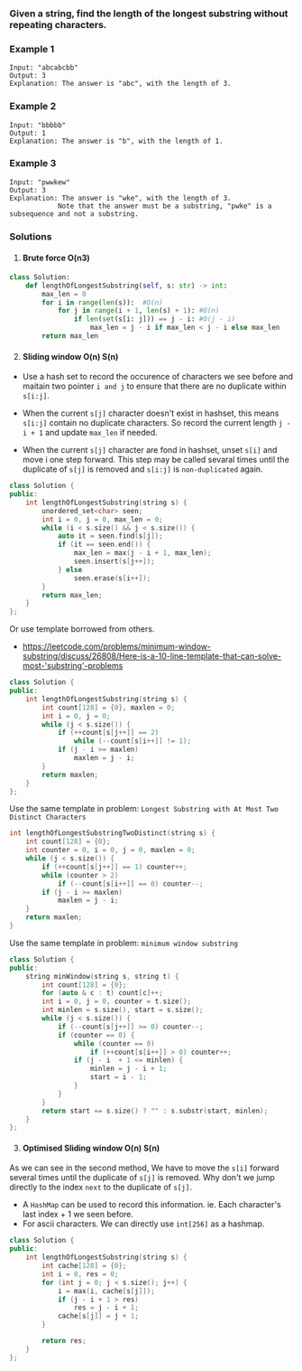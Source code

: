 ### Given a string, find the length of the longest substring without repeating characters.

### Example 1

```
Input: "abcabcbb"
Output: 3 
Explanation: The answer is "abc", with the length of 3. 
```

### Example 2

```
Input: "bbbbb"
Output: 1
Explanation: The answer is "b", with the length of 1.
```

### Example 3

```
Input: "pwwkew"
Output: 3
Explanation: The answer is "wke", with the length of 3. 
            Note that the answer must be a substring, "pwke" is a subsequence and not a substring.
```


### Solutions

1. #### Brute force O(n3)

```python
class Solution:
    def lengthOfLongestSubstring(self, s: str) -> int:
        max_len = 0
        for i in range(len(s)):  #O(n)
            for j in range(i + 1, len(s) + 1): #O(n)
                if len(set(s[i: j])) == j - i: #O(j - i)
                    max_len = j - i if max_len < j - i else max_len
        return max_len
```

2. #### Sliding window O(n) S(n)

- Use a hash set to record the occurence of characters we see before and maitain two pointer `i and j` to ensure that there are no duplicate within `s[i:j]`.

- When the current `s[j]` character doesn't exist in hashset, this means `s[i:j]` contain no duplicate characters. So record the current length `j - i + 1` and update `max_len` if needed.
- When the current `s[j]` character are fond in hashset, unset `s[i]` and move i one step forward. This step may be called sevaral times until the duplicate of `s[j]` is removed and `s[i:j]` is `non-duplicated` again.

```c++
class Solution {
public:
    int lengthOfLongestSubstring(string s) {
        unordered_set<char> seen;
        int i = 0, j = 0, max_len = 0;
        while (i < s.size() && j < s.size()) {
            auto it = seen.find(s[j]);
            if (it == seen.end()) {
                max_len = max(j - i + 1, max_len);
                seen.insert(s[j++]);
            } else
                seen.erase(s[i++]);
        }
        return max_len;
    }
};
```

Or use template borrowed from others.
- https://leetcode.com/problems/minimum-window-substring/discuss/26808/Here-is-a-10-line-template-that-can-solve-most-'substring'-problems


```c++
class Solution {
public:
    int lengthOfLongestSubstring(string s) {
        int count[128] = {0}, maxlen = 0;
        int i = 0, j = 0;
        while (j < s.size()) {
            if (++count[s[j++]] == 2)
                while (--count[s[i++]] != 1);
            if (j - i >= maxlen)
                maxlen = j - i;
        }
        return maxlen;
    }
};
```

Use the same template in problem: `Longest Substring with At Most Two Distinct Characters`

```c++
int lengthOfLongestSubstringTwoDistinct(string s) {
    int count[128] = {0};
    int counter = 0, i = 0, j = 0, maxlen = 0;
    while (j < s.size()) {
        if (++count[s[j++]] == 1) counter++;
        while (counter > 2)
            if (--count[s[i++]] == 0) counter--;
        if (j - i >= maxlen)
            maxlen = j - i;
    }
    return maxlen;
}
```

Use the same template in problem: `minimum window substring`

```c++
class Solution {
public:
    string minWindow(string s, string t) {
        int count[128] = {0};
        for (auto & c : t) count[c]++;
        int i = 0, j = 0, counter = t.size();
        int minlen = s.size(), start = s.size();
        while (j < s.size()) {
            if (--count[s[j++]] >= 0) counter--;
            if (counter == 0) {
                while (counter == 0)
                    if (++count[s[i++]] > 0) counter++;
                if (j - i  + 1 <= minlen) {
                    minlen = j - i + 1;
                    start = i - 1;
                }
            }
        }
        return start == s.size() ? "" : s.substr(start, minlen);
    }
};
```

3. #### Optimised Sliding window O(n) S(n)

As we can see in the second method, We have to move the `s[i]` forward several times until the duplicate of `s[j]` is removed. Why don't we jump directly to the index `next` to the duplicate of `s[j]`. 

- A `HashMap` can be used to record this information. ie. Each character's last index + 1 we seen before.
- For ascii characters. We can directly use `int[256]` as a hashmap.

```c++
class Solution {
public:
    int lengthOfLongestSubstring(string s) {
        int cache[128] = {0};
        int i = 0, res = 0;
        for (int j = 0; j < s.size(); j++) {
            i = max(i, cache[s[j]]);
            if (j - i + 1 > res)
                res = j - i + 1;
            cache[s[j]] = j + 1;
        }

        return res;
    }
};
```
